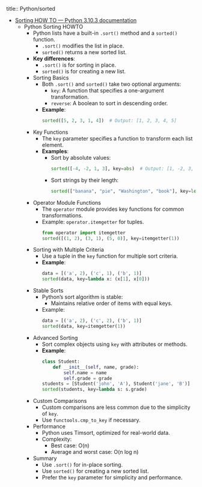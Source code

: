 title:: Python/sorted

- [Sorting HOW TO — Python 3.10.3 documentation](https://docs.python.org/3/howto/sorting.html)
	- Python Sorting HOWTO
		- Python lists have a built-in `.sort()` method and a `sorted()` function.
			- `.sort()` modifies the list in place.
			- `sorted()` returns a new sorted list.
		- **Key differences**:
			- `.sort()` is for sorting in place.
			- `sorted()` is for creating a new list.
		- Sorting Basics
			- Both `.sort()` and `sorted()` take two optional arguments:
				- `key`: A function that specifies a one-argument transformation.
				- `reverse`: A boolean to sort in descending order.
			- **Example**:
			  ~~~python
			  sorted([5, 2, 3, 1, 4])  # Output: [1, 2, 3, 4, 5]
			  ~~~
		- Key Functions
			- The `key` parameter specifies a function to transform each list element.
			- **Examples**:
				- Sort by absolute values:
				  ~~~python
				  sorted([-4, -2, 1, 3], key=abs)  # Output: [1, -2, 3, -4]
				  ~~~
				- Sort strings by their length:
				  ~~~python
				  sorted(["banana", "pie", "Washington", "book"], key=len)
				  ~~~
		- Operator Module Functions
			- The `operator` module provides key functions for common transformations.
			- Example: `operator.itemgetter` for tuples.
			  ~~~python
			  from operator import itemgetter
			  sorted([(1, 2), (3, 1), (5, 0)], key=itemgetter(1))
			  ~~~
		- Sorting with Multiple Criteria
			- Use a tuple in the `key` function for multiple sort criteria.
			- **Example**:
			  ~~~python
			  data = [('a', 2), ('c', 1), ('b', 1)]
			  sorted(data, key=lambda x: (x[1], x[0]))
			  ~~~
		- Stable Sorts
			- Python’s sort algorithm is stable:
				- Maintains relative order of items with equal keys.
			- Example:
			  ~~~python
			  data = [('a', 2), ('c', 2), ('b', 1)]
			  sorted(data, key=itemgetter(1))
			  ~~~
		- Advanced Sorting
			- Sort complex objects using `key` with attributes or methods.
			- **Example**:
			  ~~~python
			  class Student:
			      def __init__(self, name, grade):
			          self.name = name
			          self.grade = grade
			  students = [Student('john', 'A'), Student('jane', 'B')]
			  sorted(students, key=lambda s: s.grade)
			  ~~~
		- Custom Comparisons
			- Custom comparisons are less common due to the simplicity of `key`.
			- Use `functools.cmp_to_key` if necessary.
		- Performance
			- Python uses Timsort, optimized for real-world data.
			- Complexity:
				- Best case: O(n)
				- Average and worst case: O(n log n)
		- Summary
			- Use `.sort()` for in-place sorting.
			- Use `sorted()` for creating a new sorted list.
			- Prefer the `key` parameter for simplicity and performance.